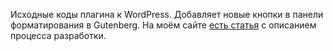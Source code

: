 
Исходные коды плагина к WordPress. Добавляет новые кнопки в панели
форматирования в Gutenberg. На моём сайте
[есть статья](https://urvanov.ru/2019/02/03/%d0%bf%d0%bb%d0%b0%d0%b3%d0%b8%d0%bd-%d0%b4%d0%bb%d1%8f-wordpress-%d1%81-gutenberg-format-api/)
с описанием процесса разработки.
